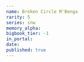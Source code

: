 ```yaml
---
name: Broken Circle M'Benga
rarity: 5
series: snw
memory_alpha:
bigbook_tier: -1
in_portal:
date:
published: true
---
```



